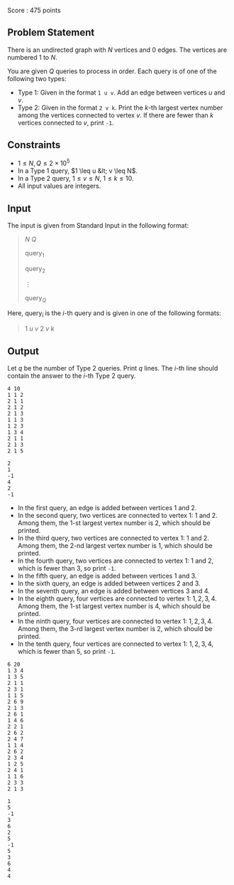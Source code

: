Score : $475$ points

## Problem Statement

There is an undirected graph with $N$ vertices and $0$ edges. The vertices are numbered $1$ to $N$.

You are given $Q$ queries to process in order. Each query is of one of the following two types:

- Type $1$: Given in the format `1 u v`. Add an edge between vertices $u$ and $v$.
- Type $2$: Given in the format `2 v k`. Print the $k$-th largest vertex number among the vertices connected to vertex $v$. If there are fewer than $k$ vertices connected to $v$, print `-1`.

## Constraints

- $1 \leq N, Q \leq 2 \times 10^5$
- In a Type $1$ query, $1 \leq u &lt; v \leq N$.
- In a Type $2$ query, $1 \leq v \leq N$, $1 \leq k \leq 10$.
- All input values are integers.

## Input

The input is given from Standard Input in the following format:

> $N$ $Q$
> 
> $\mathrm{query}_1$
> 
> $\mathrm{query}_2$
> 
> $\vdots$
> 
> $\mathrm{query}_Q$

Here, $\mathrm{query}_i$ is the $i$-th query and is given in one of the following formats:

> $1$ $u$ $v$
> $2$ $v$ $k$

## Output

Let $q$ be the number of Type $2$ queries. Print $q$ lines.
The $i$-th line should contain the answer to the $i$-th Type $2$ query.

```input1
4 10
1 1 2
2 1 1
2 1 2
2 1 3
1 1 3
1 2 3
1 3 4
2 1 1
2 1 3
2 1 5
```

```output1
2
1
-1
4
2
-1
```

- In the first query, an edge is added between vertices $1$ and $2$.
- In the second query, two vertices are connected to vertex $1$: $1$ and $2$. Among them, the $1$-st largest vertex number is $2$, which should be printed.
- In the third query, two vertices are connected to vertex $1$: $1$ and $2$. Among them, the $2$-nd largest vertex number is $1$, which should be printed.
- In the fourth query, two vertices are connected to vertex $1$: $1$ and $2$, which is fewer than $3$, so print `-1`.
- In the fifth query, an edge is added between vertices $1$ and $3$.
- In the sixth query, an edge is added between vertices $2$ and $3$.
- In the seventh query, an edge is added between vertices $3$ and $4$.
- In the eighth query, four vertices are connected to vertex $1$: $1,2,3,4$. Among them, the $1$-st largest vertex number is $4$, which should be printed.
- In the ninth query, four vertices are connected to vertex $1$: $1,2,3,4$. Among them, the $3$-rd largest vertex number is $2$, which should be printed.
- In the tenth query, four vertices are connected to vertex $1$: $1,2,3,4$, which is fewer than $5$, so print `-1`.

```input2
6 20
1 3 4
1 3 5
2 1 1
2 3 1
1 1 5
2 6 9
2 1 3
2 6 1
1 4 6
2 2 1
2 6 2
2 4 7
1 1 4
2 6 2
2 3 4
1 2 5
2 4 1
1 1 6
2 3 3
2 1 3
```

```output2
1
5
-1
3
6
2
5
-1
5
3
6
4
4
```